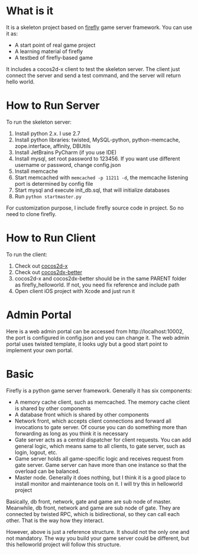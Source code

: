 What is it
==================
It is a skeleton project based on [firefly][1] game server framework. You can use it as:
* A start point of real game project
* A learning material of firefly
* A testbed of firefly-based game

It includes a cocos2d-x client to test the skeleton server. The client just connect the server and send a test command, and the server will return hello world.

How to Run Server
==================
To run the skeleton server:

1. Install python 2.x. I use 2.7
2. Install python libraries: twisted, MySQL-python, python-memcache, zope.interface, affinity, DBUtils
3. Install JetBrains PyCharm (if you use IDE)
4. Install mysql, set root password to 123456. If you want use different username or password, change config.json
5. Install memcache
6. Start memcached with ```memcached -p 11211 -d```, the memcache listening port is determined by config file
7. Start mysql and execute init_db.sql, that will initialize databases
8. Run ```python startmaster.py```

For customization purpose, I include firefly source code in project. So no need to clone firefly.

How to Run Client
===================
To run the client:

1. Check out [cocos2d-x][2]
2. Check out [cocos2dx-better][3]
3. cocos2d-x and cocos2dx-better should be in the same PARENT folder as firefly_helloworld. If not, you need fix reference and include path
4. Open client iOS project with Xcode and just run it

Admin Portal
===================
Here is a web admin portal can be accessed from http://localhost:10002, the port is configured in config.json and you can change it. The web admin portal uses twisted template, it looks ugly but a good start point to implement your own portal.

Basic
====================
Firefly is a python game server framework. Generally it has six components:

* A memory cache client, such as memcached. The memory cache client is shared by other components
* A database front which is shared by other components
* Network front, which accepts client connections and forward all invocations to gate server. Of course you can do something more than forwarding as long as you think it is necessary
* Gate server acts as a central dispatcher for client requests. You can add general logic, which means same to all clients, to gate server, such as login, logout, etc.
* Game server holds all game-specific logic and receives request from gate server. Game server can have more than one instance so that the overload can be balanced. 
* Master node. Generally it does nothing, but I think it is a good place to install monitor and maintenance tools on it. I will try this in helloworld project

Basically, db front, network, gate and game are sub node of master. Meanwhile, db front, network and game are sub node of gate. They are connected by twisted RPC, which is bidirectional, so they can call each other. That is the way how they interact.

However, above is just a reference structure. It should not the only one and not mandatory. The way you build your game server could be different, but this helloworld project will follow this structure. 

[1]: https://github.com/9miao/firefly
[2]: https://github.com/cocos2d/cocos2d-x
[3]: https://github.com/stubma/cocos2dx-better
